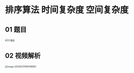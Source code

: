 # 排序算法 时间复杂度 空间复杂度 



## 01 题目

<img src="https://cvp.oss-cn-shanghai.aliyuncs.com/picgo/202402131836190.png" alt="01 题目" style="zoom:50%;" />



## 02 视频解析

<img src="https://cvp.oss-cn-shanghai.aliyuncs.com/picgo/202402131835203.png" alt="image-20240213183549063" style="zoom:50%;" />


